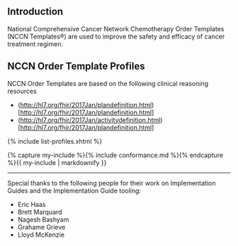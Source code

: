 

## Introduction

National Comprehensive Cancer Network Chemotherapy Order Templates (NCCN Templates®) are used to
improve the safety and efficacy of cancer treatment regimen.


## NCCN Order Template Profiles

NCCN Order Templates are based on the following clinical reasoning resources
* (http://hl7.org/fhir/2017Jan/plandefinition.html)[http://hl7.org/fhir/2017Jan/plandefinition.html]
* (http://hl7.org/fhir/2017Jan/activitydefinition.html)[http://hl7.org/fhir/2017Jan/plandefinition.html]


{% include list-profiles.xhtml %}


{% capture my-include %}{% include conformance.md %}{% endcapture %}{{ my-include | markdownify }}

----


Special thanks to the following people for their work on Implementation Guides and the Implementation Guide tooling:
* Eric Haas
* Brett Marquard
* Nagesh Bashyam
* Grahame Grieve
* Lloyd McKenzie


[US Core]: http://build.fhir.org/ig/Healthedata1/US-Core
[profiles]: http://hl7.org/fhir/profiling.html
[logical view]: http://hl7.org/fhir/formats.html#table
[StructureDefinitions]: http://hl7.org/fhir/structuredefinition.html
[Value sets]: http://hl7.org/fhir/2017Jan/valueset.html
[CodeSystem]: http://hl7.org/fhir/codesystem.html
[ConceptMap]: http://hl7.org/fhir/conceptmap.html
[NamingSystem]: http://hl7.org/fhir/namingsystem.html
[FHIR Conformance Rules]: http://hl7.org/fhir/CapabilityStatement-rules.html
[dataAbsentReason]: http://hl7.org/fhir/extension-data-absent-reason.html
[FHIR Terminology]: http://hl7.org/fhir/terminologies.html
[FHIR RESTful API]: http://hl7.org/fhir/http.html
[HTTP]: http://hl7.org/fhir/http.html
[FHIR Data Types]: http://hl7.org/fhir/datatypes.html
[FHIR Search]: http://hl7.org/fhir/search.html
[FHIR Resource]: http://hl7.org/fhir/formats.html
